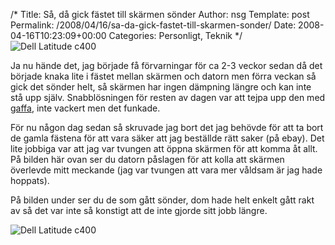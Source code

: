 /*
 Title: Så, då gick fästet till skärmen sönder
 Author: nsg
 Template: post
 Permalink: /2008/04/16/sa-da-gick-fastet-till-skarmen-sonder/
 Date: 2008-04-16T10:23:09+00:00
 Categories: Personligt, Teknik
*/
<img src="http://nsg.cc/wp-content/uploads/2008/04/20080414-102917-canon-eos-400d-digital.jpg" title="Dell Latitude c400" alt="Dell Latitude c400" align="middle" />

Ja nu hände det, jag började få förvarningar för ca 2-3 veckor sedan då det började knaka lite i fästet mellan skärmen och datorn men förra veckan så gick det sönder helt, så skärmen har ingen dämpning längre och kan inte stå upp själv. Snabblösningen för resten av dagen var att tejpa upp den med [gaffa][1], inte vackert men det funkade.

För nu någon dag sedan så skruvade jag bort det jag behövde för att ta bort de gamla fästena för att vara säker att jag beställde rätt saker (på ebay). Det lite jobbiga var att jag var tvungen att öppna skärmen för att komma åt allt. På bilden här ovan ser du datorn påslagen för att kolla att skärmen överlevde mitt meckande (jag var tvungen att vara mer våldsam är jag hade hoppats).

På bilden under ser du de som gått sönder, dom hade helt enkelt gått rakt av så det var inte så konstigt att de inte gjorde sitt jobb längre.

![Dell Latitude c400][2]

<small></small>

 [1]: http://sv.wikipedia.org/wiki/Gaffa
 [2]: http://nsg.cc/wp-content/uploads/2008/04/20080414-104038-canon-eos-400d-digital.jpg